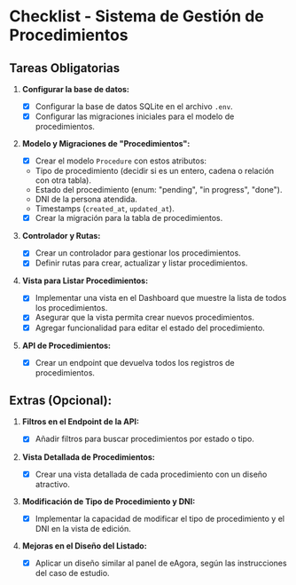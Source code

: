 # Checklist - Sistema de Gestión de Procedimientos

## Tareas Obligatorias

1. **Configurar la base de datos:**

   - [X]  Configurar la base de datos SQLite en el archivo `.env`.
   - [X]  Configurar las migraciones iniciales para el modelo de procedimientos.
2. **Modelo y Migraciones de "Procedimientos":**

   - [X]  Crear el modelo `Procedure` con estos atributos:
     - Tipo de procedimiento (decidir si es un entero, cadena o relación con otra tabla).
     - Estado del procedimiento (enum: "pending", "in progress", "done").
     - DNI de la persona atendida.
     - Timestamps (`created_at`, `updated_at`).
   - [X]  Crear la migración para la tabla de procedimientos.
3. **Controlador y Rutas:**

   - [X]  Crear un controlador para gestionar los procedimientos.
   - [X]  Definir rutas para crear, actualizar y listar procedimientos.
4. **Vista para Listar Procedimientos:**

   - [X]  Implementar una vista en el Dashboard que muestre la lista de todos los procedimientos.
   - [X]  Asegurar que la vista permita crear nuevos procedimientos.
   - [X]  Agregar funcionalidad para editar el estado del procedimiento.
5. **API de Procedimientos:**

   - [X]  Crear un endpoint que devuelva todos los registros de procedimientos.

## Extras (Opcional):

1. **Filtros en el Endpoint de la API:**

   - [X]  Añadir filtros para buscar procedimientos por estado o tipo.
2. **Vista Detallada de Procedimientos:**

   - [X]  Crear una vista detallada de cada procedimiento con un diseño atractivo.
3. **Modificación de Tipo de Procedimiento y DNI:**

   - [X]  Implementar la capacidad de modificar el tipo de procedimiento y el DNI en la vista de edición.
4. **Mejoras en el Diseño del Listado:**

   - [X]  Aplicar un diseño similar al panel de eAgora, según las instrucciones del caso de estudio.
